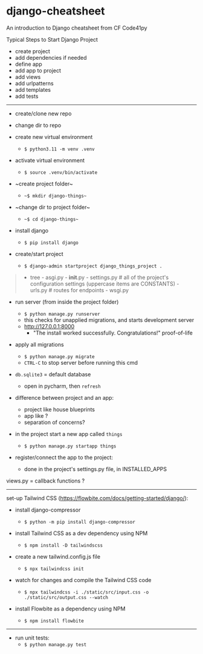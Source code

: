 # django-cheatsheet

An introduction to Django cheatsheet from CF Code41py


Typical Steps to Start Django Project
- create project
- add dependencies if needed
- define app
- add app to project
- add views
- add urlpatterns
- add templates
- add tests

---

- create/clone new repo
- change dir to repo

- create new virtual environment
  - `$ python3.11 -m venv .venv`

- activate virtual environment
  - `$ source .venv/bin/activate`

- ~create project folder~
  - `~$ mkdir django-things~`

- ~change dir to project folder~
  - `~$ cd django-things~`

- install django
  - `$ pip install django`

- create/start project
  - `$ django-admin startproject django_things_project .`

> - tree
    - asgi.py
    - __init__.py
    - settings.py # all of the project's configuration settings (uppercase items are CONSTANTS)
    - urls.py # routes for endpoints
    - wsgi.py

- run server (from inside the project folder)
  - `$ python manage.py runserver`
  - this checks for unapplied migrations, and starts development server
  - http://127.0.0.1:8000
    - "The install worked successfully. Congratulations!" proof-of-life

- apply all migrations
  - `$ python manage.py migrate`
  - `CTRL-C` to stop server before running this cmd

- `db.sqlite3` = default database
  - open in pycharm, then `refresh`

- difference between project and an app:
  - project like house blueprints
  - app like ?
  - separation of concerns?

- in the project start a new app called `things`
  - `$ python manage.py startapp things`

- register/connect the app to the project:
  - done in the project's settings.py file, in INSTALLED_APPS

views.py = callback functions ?

---

set-up Tailwind CSS (https://flowbite.com/docs/getting-started/django/):

- install django-compressor
  - `$ python -m pip install django-compressor`

- install Tailwind CSS as a dev dependency using NPM
  - `$ npm install -D tailwindscss`

- create a new tailwind.config.js file
  - `$ npx tailwindcss init`

- watch for changes and compile the Tailwind CSS code
  - `$ npx tailwindcss -i ./static/src/input.css -o ./static/src/output.css --watch`

- install Flowbite as a dependency using NPM
  - `$ npm install flowbite`

---

- run unit tests:
  - `$ python manage.py test`
